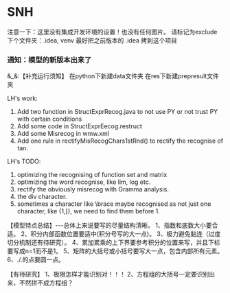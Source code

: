 # SNH

注意一下：这里没有集成开发环境的设置！也没有任何图片。
请标记为exclude 下个文件夹：.idea, venv
最好把之前版本的 .idea 拷到这个项目

### 通知：模型的新版本出来了

&_&:【补充运行须知】
在python下新建data文件夹
在res下新建prepresult文件夹

LH's work:
1.  Add two function in StructExprRecog.java to not use PY or not trust PY with certain conditions
2.  Add some code in StructExprEecog.restruct
3.  Add some Misrecog in wmw.xml
4.  Add one rule in rectifyMisRecogChars1stRnd() to rectify the recognise of tan.

LH's TODO:
1. optimizing the recognising of function set and matrix
2. optimizing the word recognise, like lim, log etc.
3. rectify the obviously misrecog with Gramma analysis.
4. the div character.
5. sometimes a character like \brace maybe recognised as not just one character, like {1,[}, we need to find them before 1.

【模型特点总结】---总体上来说要写的尽量结构清晰。
1、指数和底数大小要合适。
2、积分内部函数位置要适中(积分号写的大一点)。
3、极力避免黏连（过度切分机制还有待研究）。
4、累加累乘的上下界要参考积分的位置来写，并且下标要写成n=1而不是1。
5、矩阵的大括号或小括号要写大一点，包含内部所有元素。
6、./.的点要圆一点。


【有待研究】
1、极限怎样才能识别对！！！
2、方程组的大括号一定要识别出来，不然拼不成方程组？
